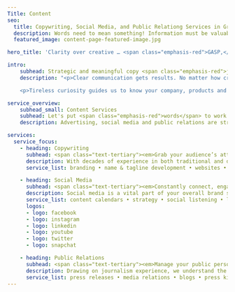 ```yaml
---
Title: Content
seo:
  title: Copywriting, Social Media, and Public Relationg Services in Green Bay, WI
  description: Words need to mean something! Information must be valuable and relevant. At Insight, we lead with clarity to ensure your message is strategic, accurate and consistent. Contact Insight Creative in Green Bay, WI for all your copywriting, social media, and public relations needs!
  featured_image: content-page-featured-image.jpg

hero_title: 'Clarity over creative … <span class="emphasis-red">GASP,</span> we said it.'

intro: 
    subhead: Strategic and meaningful copy <span class="emphasis-red">jumpstarts</span> successful creative.
    description: "<p>Clear communication gets results. No matter how creative something is, if the message gets lost, it’s destined to fail. We’re never creative for the sake of trying to be clever, cute or obscure. Words need to mean something! Information must be valuable and relevant. That’s why our writers research, ask questions and then ask more questions before our hands hit the keyboard.</p>

    <p>Tireless curiosity guides us to know your company, products and people to then develop a voice that uniquely reflects you and a strategy that achieves your goals. Sure, we could rev the creative engines and toss flashy words into art … but at Insight, we lead with clarity to ensure your message is strategic, accurate and consistent. Then the real fun begins. Smart, meaningful creative is born.</p>"

service_overview: 
    subhead_small: Content Services
    subhead: Let's put <span class="emphasis-red">words</span> to work!
    description: Advertising, social media and public relations are stronger together. By enlisting the help of our experienced writers, you’ll revel in <strong>cohesive strategy and consistent messaging</strong> right from the start.

services: 
  service_focus: 
    - heading: Copywriting
      subhead: <span class="text-tertiary"><em>Grab your audience’s attention and communicate in your voice.</em></span>
      description: With decades of experience in both traditional and digital media, our writers harness AP style, journalistic integrity and unbridled imagination to weave your words into impactful stories.
      service_list: branding • name & tagline development • websites • digital ads • infographics • radio scripts • video storyboards • print ads • case studies • posters • brochures • sponsored editorial • whitepapers • promotional emails • editing • proofreading

    - heading: Social Media
      subhead: <span class="text-tertiary"><em>Constantly connect, engage with and build your following online.</em></span>
      description: Social media is a vital part of your overall brand strategy and should be handled by professionals. We were there when social media first broke onto the scene. For years, we’ve followed trends, tested content, enlisted helpful software and perfected our process for easy daily management.
      service_list: content calendars • strategy • social listening • live coverage • event promotions • stories • custom graphics • videos • influencer campaigns • giveaways • audience research • targeting ads • data analysis • recruitment
      logos: 
      - logo: facebook
      - logo: instagram
      - logo: linkedin
      - logo: youtube
      - logo: twitter
      - logo: snapchat

    - heading: Public Relations
      subhead: <span class="text-tertiary"><em>Manage your public persona through reputable third-party recognition.</em></span>
      description: Drawing on journalism experience, we understand the pitching process and the value of earned media. We’ve done the groundwork, spending years building valuable relationships with news, trade, lifestyle and emerging media. Now let us introduce your story to the masses on a local, national, even global, level. 
      service_list: press releases • media relations • blogs • press kits • PSAs • reputation management • speeches • editorial pitches • event planning & promotions • creative campaigns • press conferences • newsletters • internal communications • media monitoring • coverage reports • crisis communications
---
```


